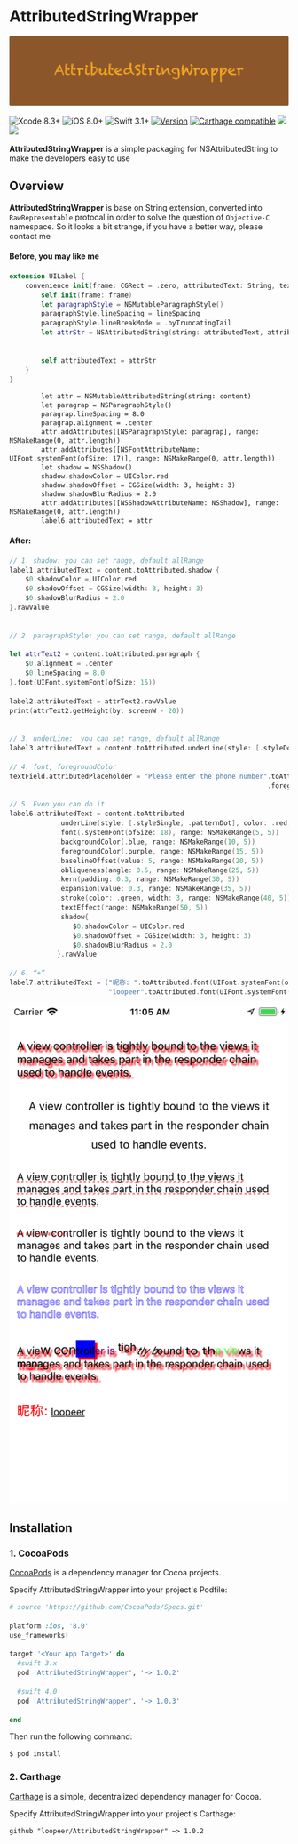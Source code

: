 # AttributedStringWrapper

<img src="./images/logo.png" alt="AttributedStringWrapper" title="AttributedStringWrapper"/>

![Xcode 8.3+](https://img.shields.io/badge/Xcode-8.3%2B-blue.svg)
![iOS 8.0+](https://img.shields.io/badge/iOS-8.0%2B-blue.svg)
![Swift 3.1+](https://img.shields.io/badge/Swift-3.0%2B-orange.svg)
[![Version](https://img.shields.io/cocoapods/v/AttributedStringWrapper.svg?style=flat)](https://cocoapods.org/pods/AttributedStringWrapper)
[![Carthage compatible](https://img.shields.io/badge/Carthage-compatible-4BC51D.svg?style=flat)](https://github.com/loopeer/AttributedStringWrapper)
<a href="http://cocoapods.org/pods/AttributedStringWrapper"><img src="https://img.shields.io/cocoapods/at/AttributedStringWrapper.svg?label=Apps%20Using%20AttributedStringWrapper&colorB=28B9FE"></a>
<a href="http://cocoapods.org/pods/AttributedStringWrapper"><img src="https://img.shields.io/cocoapods/dt/AttributedStringWrapper.svg?label=Total%20Downloads&colorB=28B9FE"></a>



**AttributedStringWrapper** is a simple packaging for NSAttributedString to make the developers easy to use 


## Overview

**AttributedStringWrapper**  is base on String extension, converted into `RawRepresentable` protocal in order to solve the question of `Objective-C` namespace.
So it looks a bit strange, if you have a better way, please contact me



#### Before, you may like me

```swift
extension UILabel {
    convenience init(frame: CGRect = .zero, attributedText: String, textColor: UIColor, font: UIFont, lineSpacing: CGFloat) {
        self.init(frame: frame)
        let paragraphStyle = NSMutableParagraphStyle()
        paragraphStyle.lineSpacing = lineSpacing
        paragraphStyle.lineBreakMode = .byTruncatingTail
        let attrStr = NSAttributedString(string: attributedText, attributes: [NSParagraphStyleAttributeName: paragraphStyle,
                                                                              NSFontAttributeName: font,
                                                                              NSForegroundColorAttributeName: textColor])
        self.attributedText = attrStr
    }
}

```


```
        let attr = NSMutableAttributedString(string: content)
        let paragrap = NSParagraphStyle()
        paragrap.lineSpacing = 8.0
        paragrap.alignment = .center
        attr.addAttributes([NSParagraphStyle: paragrap], range: NSMakeRange(0, attr.length))
        attr.addAttributes([NSFontAttributeName: UIFont.systemFont(ofSize: 17)], range: NSMakeRange(0, attr.length))
        let shadow = NSShadow()
        shadow.shadowColor = UIColor.red
        shadow.shadowOffset = CGSize(width: 3, height: 3)
        shadow.shadowBlurRadius = 2.0
        attr.addAttributes([NSShadowAttributeName: NSShadow], range: NSMakeRange(0, attr.length))
        label6.attributedText = attr

```


#### After: 

```swift
// 1. shadow: you can set range, default allRange
label1.attributedText = content.toAttributed.shadow {
    $0.shadowColor = UIColor.red
    $0.shadowOffset = CGSize(width: 3, height: 3)
    $0.shadowBlurRadius = 2.0
}.rawValue


// 2. paragraphStyle: you can set range, default allRange

let attrText2 = content.toAttributed.paragraph {
    $0.alignment = .center
    $0.lineSpacing = 8.0
}.font(UIFont.systemFont(ofSize: 15))

label2.attributedText = attrText2.rawValue
print(attrText2.getHeight(by: screenW - 20))


// 3. underLine:  you can set range, default allRange
label3.attributedText = content.toAttributed.underLine(style: [.styleDouble, .patternDot], color: UIColor.red).rawValue

// 4. font, foregroundColor
textField.attributedPlaceholder = "Please enter the phone number".toAttributed.font(.systemFont(ofSize: 15))
                                                                 .foregroundColor(.red).rawValue

// 5. Even you can do it
label6.attributedText = content.toAttributed
            .underLine(style: [.styleSingle, .patternDot], color: .red, range: NSMakeRange(0, 5))
            .font(.systemFont(ofSize: 18), range: NSMakeRange(5, 5))
            .backgroundColor(.blue, range: NSMakeRange(10, 5))
            .foregroundColor(.purple, range: NSMakeRange(15, 5))
            .baselineOffset(value: 5, range: NSMakeRange(20, 5))
            .obliqueness(angle: 0.5, range: NSMakeRange(25, 5))
            .kern(padding: 0.3, range: NSMakeRange(30, 5))
            .expansion(value: 0.3, range: NSMakeRange(35, 5))
            .stroke(color: .green, width: 3, range: NSMakeRange(40, 5))
            .textEffect(range: NSMakeRange(50, 5))
            .shadow{
                $0.shadowColor = UIColor.red
                $0.shadowOffset = CGSize(width: 3, height: 3)
                $0.shadowBlurRadius = 2.0
            }.rawValue

// 6. “+”
label7.attributedText = ("昵称: ".toAttributed.font(UIFont.systemFont(ofSize: 18)).foregroundColor(UIColor.red) +
                         "loopeer".toAttributed.font(UIFont.systemFont(ofSize: 13)).underLine(style: [.styleSingle])).rawValue


```

<img src="./images/demo.png" alt="demo" title="demo"/>






## Installation


### 1. CocoaPods

[CocoaPods](https://cocoapods.org/) is a dependency manager for Cocoa projects.

Specify AttributedStringWrapper into your project's Podfile:


```ruby
# source 'https://github.com/CocoaPods/Specs.git'

platform :ios, '8.0'
use_frameworks!

target '<Your App Target>' do
  #swift 3.x
  pod 'AttributedStringWrapper', '~> 1.0.2'  
  
  #swift 4.0
  pod 'AttributedStringWrapper', '~> 1.0.3'
 
end
```


Then run the following command:

```sh
$ pod install
```


### 2. Carthage

[Carthage](https://github.com/Carthage/Carthage) is a simple, decentralized
dependency manager for Cocoa.

Specify AttributedStringWrapper into your project's Carthage:


```
github "loopeer/AttributedStringWrapper" ~> 1.0.2

```
















